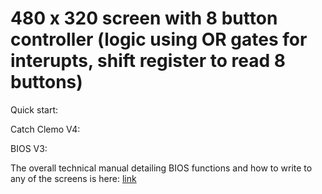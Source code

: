 # 480 x 320 screen with 8 button controller (logic using OR gates for interupts, shift register to read 8 buttons)

Quick start:

Catch Clemo V4:

BIOS V3:

The overall technical manual detailing BIOS functions and how to write to any of the screens is here: [link](https://github.com/martinmienczakowski/6502TFTScreen/blob/d2e7c9dbbdbd956a3d5c02a5402369ba50d9747f/Edgar%20Technical%20Manual%20Version%203.pdf)
